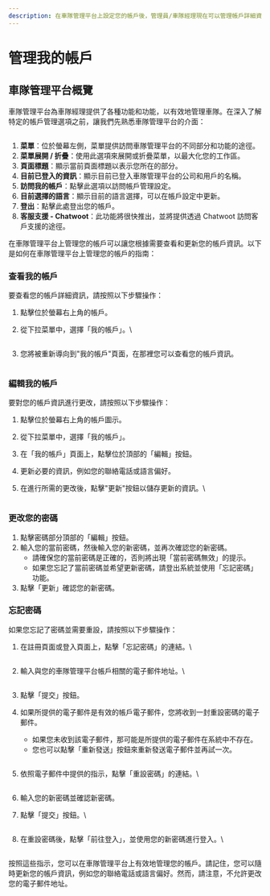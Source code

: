 ```yaml
---
description: 在車隊管理平台上設定您的帳戶後，管理員/車隊經理現在可以管理帳戶詳細資訊和偏好設定。
---
```


# 管理我的帳戶

## 車隊管理平台概覽

車隊管理平台為車隊經理提供了各種功能和功能，以有效地管理車隊。在深入了解特定的帳戶管理選項之前，讓我們先熟悉車隊管理平台的介面：

<figure><img src="../.gitbook/assets/Managing My Account_1.png" alt=""><figcaption></figcaption></figure>

1. **菜單**：位於螢幕左側，菜單提供訪問車隊管理平台的不同部分和功能的途徑。&#x20;
2. **菜單展開 / 折疊**：使用此選項來展開或折疊菜單，以最大化您的工作區。
3. **頁面標題**：顯示當前頁面標題以表示您所在的部分。
4. **目前已登入的資訊**：顯示目前已登入車隊管理平台的公司和用戶的名稱。
5. **訪問我的帳戶**：點擊此選項以訪問帳戶管理設定。
6. **目前選擇的語言**：顯示目前的語言選擇，可以在帳戶設定中更新。
7. **登出**：點擊此處登出您的帳戶。
8. **客服支援 - Chatwoot**：此功能將很快推出，並將提供透過 Chatwoot 訪問客戶支援的途徑。

在車隊管理平台上管理您的帳戶可以讓您根據需要查看和更新您的帳戶資訊。以下是如何在車隊管理平台上管理您的帳戶的指南：

### 查看我的帳戶

要查看您的帳戶詳細資訊，請按照以下步驟操作：

1. 點擊位於螢幕右上角的帳戶。
2.  從下拉菜單中，選擇「我的帳戶」。\


    <figure><img src="../.gitbook/assets/image (41).png" alt=""><figcaption></figcaption></figure>
3.  您將被重新導向到"我的帳戶"頁面，在那裡您可以查看您的帳戶資訊。

    <figure><img src="../.gitbook/assets/image (42).png" alt=""><figcaption></figcaption></figure>

### 編輯我的帳戶

要對您的帳戶資訊進行更改，請按照以下步驟操作：

1. 點擊位於螢幕右上角的帳戶圖示。
2. 從下拉菜單中，選擇「我的帳戶」。
3. 在「我的帳戶」頁面上，點擊位於頂部的「編輯」按鈕。
4. 更新必要的資訊，例如您的聯絡電話或語言偏好。
5.  在進行所需的更改後，點擊"更新"按鈕以儲存更新的資訊。\


    <figure><img src="../.gitbook/assets/image (44).png" alt=""><figcaption></figcaption></figure>

### 更改您的密碼

1. 點擊密碼部分頂部的「編輯」按鈕。
2. 輸入您的當前密碼，然後輸入您的新密碼，並再次確認您的新密碼。
   * 請確保您的當前密碼是正確的，否則將出現「當前密碼無效」的提示。
   * 如果您忘記了當前密碼並希望更新密碼，請登出系統並使用「忘記密碼」功能。
3. 點擊「更新」確認您的新密碼。

### 忘記密碼

如果您忘記了密碼並需要重設，請按照以下步驟操作：

1.  在註冊頁面或登入頁面上，點擊「忘記密碼」的連結。\


    <figure><img src="../.gitbook/assets/image (45).png" alt=""><figcaption></figcaption></figure>
2.  輸入與您的車隊管理平台帳戶相關的電子郵件地址。\


    <figure><img src="../.gitbook/assets/image (46).png" alt=""><figcaption></figcaption></figure>
3. 點擊「提交」按鈕。
4.  如果所提供的電子郵件是有效的帳戶電子郵件，您將收到一封重設密碼的電子郵件。

    * 如果您未收到該電子郵件，那可能是所提供的電子郵件在系統中不存在。
    * 您也可以點擊「重新發送」按鈕來重新發送電子郵件並再試一次。



    <div align="left" data-full-width="false"><figure><img src="../.gitbook/assets/image (47).png" alt=""><figcaption></figcaption></figure></div>


5.  依照電子郵件中提供的指示，點擊「重設密碼」的連結。\


    <figure><img src="../.gitbook/assets/image (48).png" alt=""><figcaption></figcaption></figure>
6. 輸入您的新密碼並確認新密碼。
7.  點擊「提交」按鈕。\


    <figure><img src="../.gitbook/assets/image (49).png" alt=""><figcaption></figcaption></figure>
8.  在重設密碼後，點擊「前往登入」，並使用您的新密碼進行登入。\


    <figure><img src="../.gitbook/assets/image (50).png" alt=""><figcaption></figcaption></figure>

按照這些指示，您可以在車隊管理平台上有效地管理您的帳戶。請記住，您可以隨時更新您的帳戶資訊，例如您的聯絡電話或語言偏好。然而，請注意，不允許更改您的電子郵件地址。
